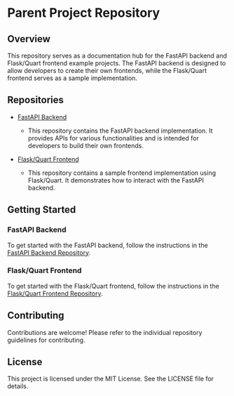 # Parent Project Repository

## Overview

This repository serves as a documentation hub for the FastAPI backend and Flask/Quart frontend example projects. The FastAPI backend is designed to allow developers to create their own frontends, while the Flask/Quart frontend serves as a sample implementation.

## Repositories

- [FastAPI Backend](https://github.com/smathev/pyLibre_backend)
  - This repository contains the FastAPI backend implementation. It provides APIs for various functionalities and is intended for developers to build their own frontends.

- [Flask/Quart Frontend](https://github.com/your-username/pyLibre_frontend)
  - This repository contains a sample frontend implementation using Flask/Quart. It demonstrates how to interact with the FastAPI backend.

## Getting Started

### FastAPI Backend

To get started with the FastAPI backend, follow the instructions in the [FastAPI Backend Repository](https://github.com/your-username/fastapi-backend).

### Flask/Quart Frontend

To get started with the Flask/Quart frontend, follow the instructions in the [Flask/Quart Frontend Repository](https://github.com/your-username/flask-frontend).

## Contributing

Contributions are welcome! Please refer to the individual repository guidelines for contributing.

## License

This project is licensed under the MIT License. See the LICENSE file for details.
